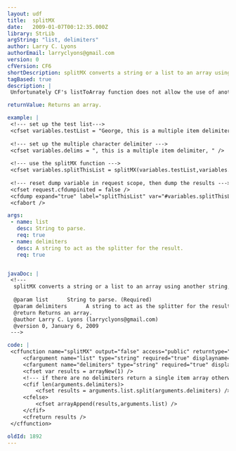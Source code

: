 ```yaml
---
layout: udf
title:  splitMX
date:   2009-01-07T00:12:35.000Z
library: StrLib
argString: "list, delimiters"
author: Larry C. Lyons
authorEmail: larryclyons@gmail.com
version: 0
cfVersion: CF6
shortDescription: splitMX converts a string or a list to an array using another string, or a multiple characters as a delimiter/
tagBased: true
description: |
 Unfortunately CF's listToArray function does not allow the use of another string or multiple characters as delimiters. However internally CF treats strings as java.lang.String objects. This allows you to use the split() method to create an array from a list using multiple characters as the delimiters. The splitMX function provides a wrapper for the java split() method. I've tested the code on CFMX 7 but it should work with any CF engine based on J2EE from CFMX 6 on, BlueDragon, Open BlueDragon and Railo.

returnValue: Returns an array.

example: |
 <!--- set up the test list--->
 <cfset variables.testList = "George, this is a multiple item delimiter, Tom, this is a multiple item delimiter, Dick, this is a multiple item delimiter, Harry" />
 
 <!--- set up the multiple character delimiter --->
 <cfset variables.delims = ", this is a multiple item delimiter, " />
 
 <!--- use the splitMX function --->
 <cfset variables.splitThisList = splitMX(variables.testList,variables.delims) />
 
 <!--- reset dump variable in request scope, then dump the results --->
 <cfset request.cfdumpinited = false />
 <cfdump expand="true" label="splitThisList" var="#variables.splitThisList#" />
 <cfabort />

args:
 - name: list
   desc: String to parse.
   req: true
 - name: delimiters
   desc: A string to act as the splitter for the result.
   req: true


javaDoc: |
 <!---
  splitMX converts a string or a list to an array using another string, or a multiple characters as a delimiter/
  
  @param list      String to parse. (Required)
  @param delimiters      A string to act as the splitter for the result. (Required)
  @return Returns an array. 
  @author Larry C. Lyons (larryclyons@gmail.com) 
  @version 0, January 6, 2009 
 --->

code: |
 <cffunction name="splitMX" output="false" access="public" returntype="array" hint="I use the java.lang.String object split method to convert a list to an array">
     <cfargument name="list" type="string" required="true" displayname="list" hint="I am the list to be converted to an array" />
     <cfargument name="delimiters" type="string" required="true" displayname="delimiters" hint="I contain the delimiters separating the list items" />
     <cfset var results = arrayNew(1) />
     <!--- if there are no delimiters return a single item array otherwise use .split() to convert the list to an array --->
     <cfif len(arguments.delimiters)>
         <cfset results = arguments.list.split(arguments.delimiters) />
     <cfelse>
         <cfset arrayAppend(results,arguments.list) />
     </cfif>
     <cfreturn results />
 </cffunction>

oldId: 1892
---
```


